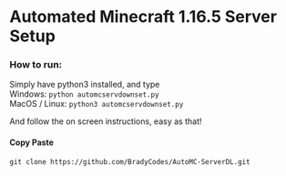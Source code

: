 # Automated Minecraft 1.16.5 Server Setup


### How to run:
Simply have python3 installed, and type <br> 
Windows: `python automcservdownset.py` <br>
MacOS / Linux: `python3 automcservdownset.py` <br>

And follow the on screen instructions, easy as that!



#### **Copy Paste**
`git clone https://github.com/BradyCodes/AutoMC-ServerDL.git`
